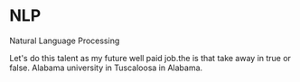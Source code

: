 # NLP
Natural Language Processing
  
Let's do this talent as my future well paid job.the
is that take away
in true or false. 
Alabama university in Tuscaloosa in Alabama.  
     
  
